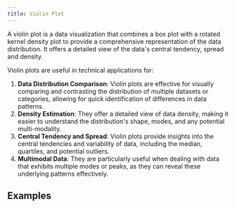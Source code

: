 ```yaml
---
title: Violin Plot
---
```


A violin plot is a data visualization that combines a box plot with a rotated kernel density plot to provide a comprehensive representation of the data distribution. It offers a detailed view of the data's central tendency, spread and density.

Violin plots are useful in technical applications for:

1. **Data Distribution Comparison**: Violin plots are effective for visually comparing and contrasting the distribution of multiple datasets or categories, allowing for quick identification of differences in data patterns.
2. **Density Estimation**: They offer a detailed view of data density, making it easier to understand the distribution's shape, modes, and any potential multi-modality.
3. **Central Tendency and Spread**: Violin plots provide insights into the central tendencies and variability of data, including the median, quartiles, and potential outliers.
4. **Multimodal Data**: They are particularly useful when dealing with data that exhibits multiple modes or peaks, as they can reveal these underlying patterns effectively.

## Examples
